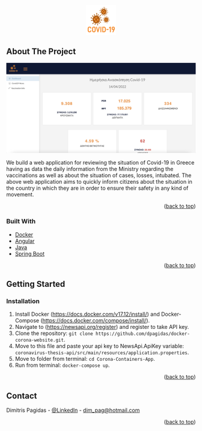 <!-- PROJECT LOGO -->
<br />
<div align="center">
  <a>
    <img src="corona-UI/src/assets/layout/images/covid-19-2.png" alt="Logo" width="80" height="80">
  </a>
</div>

<!-- ABOUT THE PROJECT -->
## About The Project

![](corona-UI/src/assets/layout/images/Screenshot-1.png)

We build a web application for reviewing the situation of Covid-19 in
Greece having as data the daily information from the Ministry regarding the vaccinations as well as about the situation of cases, losses, intubated. The above web application aims to quickly inform citizens about the situation in the country in which they are in order to ensure their safety
in any kind of movement.

<p align="right">(<a href="#top">back to top</a>)</p>

### Built With

* [Docker](https://www.docker.com/)
* [Angular](https://angular.io/)
* [Java](https://www.java.com/en/)
* [Spring Boot](https://spring.io/projects/spring-boot)

<p align="right">(<a href="#top">back to top</a>)</p>

<!-- GETTING STARTED -->
## Getting Started

### Installation

1. Install Docker (https://docs.docker.com/v17.12/install/) and
   Docker-Compose (https://docs.docker.com/compose/install/).
2. Navigate to (https://newsapi.org/register) and register to take API key.
3. Clone the repository:
   `git clone https://github.com/dpagidas/docker-corona-website.git`.
4. Move to this file and paste your api key to NewsApi.ApiKey variable:
   `coronavirus-thesis-api/src/main/resources/application.properties`.
5. Move to folder from terminal:
   `cd Corona-Containers-App`.
6. Run from terminal:
   `docker-compose up`.

<p align="right">(<a href="#top">back to top</a>)</p>

<!-- CONTACT -->
## Contact

Dimitris Pagidas - [@LinkedIn](https://gr.linkedin.com/in/dimitris-pagidas-624637129) - dim_pag@hotmail.com

<p align="right">(<a href="#top">back to top</a>)</p>

